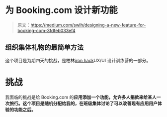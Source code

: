 # 为 Booking.com 设计新功能

> 原文：<https://medium.com/swlh/designing-a-new-feature-for-booking-com-3fdfeb033ef4>

## 组织集体礼物的最简单方法

这个项目是为期四天的挑战，是柏林[iron hack](https://medium.com/u/b627b829fa3?source=post_page-----3fdfeb033ef4--------------------------------)UX/UI 设计训练营的一部分。

# **挑战**

我面临的挑战是给 Booking.com 的**应用添加一个功能，允许多人捐款来给某人一次旅行。这个项目是随机分配给我的，在班级集体讨论了可以改善现有应用用户体验的功能之后。**